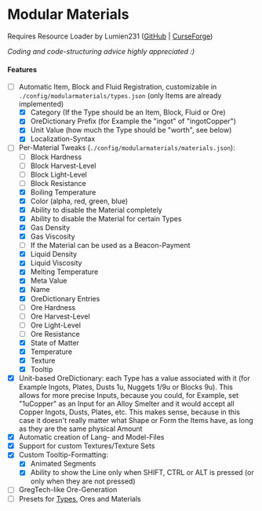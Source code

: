 Modular Materials
=================
Requires Resource Loader by Lumien231 ([GitHub](https://github.com/lumien231/Resource-Loader) | [CurseForge](https://www.curseforge.com/minecraft/mc-mods/resource-loader))

*Coding and code-structuring advice highly appreciated :)*

#### Features

 - [ ] Automatic Item, Block and Fluid Registration, customizable in `./config/modularmaterials/types.json` (only Items are already implemented)
    - [x] Category (If the Type should be an Item, Block, Fluid or Ore)
    - [x] OreDictionary Prefix (for Example the "ingot" of "ingotCopper")
    - [x] Unit Value (how much the Type should be "worth", see below)
    - [x] Localization-Syntax
 - [ ] Per-Material Tweaks (`./config/modularmaterials/materials.json`):
    - [ ] Block Hardness
    - [ ] Block Harvest-Level
    - [ ] Block Light-Level
    - [ ] Block Resistance
    - [x] Boiling Temperature
    - [x] Color (alpha, red, green, blue)
    - [x] Ability to disable the Material completely
    - [x] Ability to disable the Material for certain Types
    - [x] Gas Density
    - [x] Gas Viscosity
    - [ ] If the Material can be used as a Beacon-Payment
    - [x] Liquid Density
    - [x] Liquid Viscosity
    - [x] Melting Temperature
    - [x] Meta Value
    - [x] Name
    - [x] OreDictionary Entries
    - [ ] Ore Hardness
    - [ ] Ore Harvest-Level
    - [ ] Ore Light-Level
    - [ ] Ore Resistance
    - [x] State of Matter
    - [x] Temperature
    - [x] Texture
    - [x] Tooltip
 - [x] Unit-based OreDictionary: each Type has a value associated with it (for Example Ingots, Plates, Dusts 1u, Nuggets 1/9u or Blocks 9u). This allows for more precise Inputs, because you could, for Example, set "1uCopper" as an Input for an Alloy Smelter and it would accept all Copper Ingots, Dusts, Plates, etc. This makes sense, because in this case it doesn't really matter what Shape or Form the Items have, as long as they are the same physical Amount
 - [x] Automatic creation of Lang- and Model-Files
 - [x] Support for custom Textures/Texture Sets
 - [x] Custom Tooltip-Formatting:
    - [x] Animated Segments
    - [x] Ability to show the Line only when SHIFT, CTRL or ALT is pressed (or only when they are not pressed)
 - [ ] GregTech-like Ore-Generation
 - [ ] Presets for [Types](presets/types/), Ores and Materials

